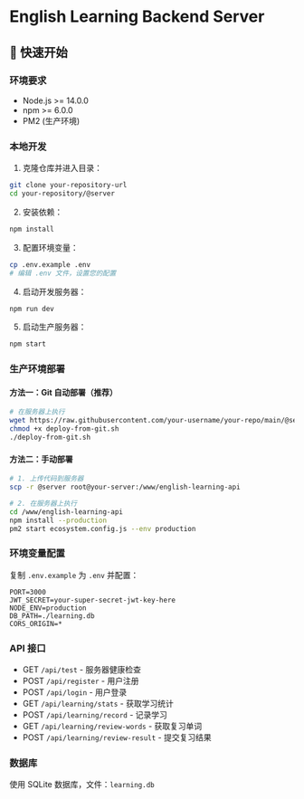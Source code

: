 # English Learning Backend Server

## 🚀 快速开始

### 环境要求
- Node.js >= 14.0.0
- npm >= 6.0.0
- PM2 (生产环境)

### 本地开发

1. 克隆仓库并进入目录：
```bash
git clone your-repository-url
cd your-repository/@server
```

2. 安装依赖：
```bash
npm install
```

3. 配置环境变量：
```bash
cp .env.example .env
# 编辑 .env 文件，设置您的配置
```

4. 启动开发服务器：
```bash
npm run dev
```

5. 启动生产服务器：
```bash
npm start
```

### 生产环境部署

#### 方法一：Git 自动部署（推荐）

```bash
# 在服务器上执行
wget https://raw.githubusercontent.com/your-username/your-repo/main/@server/deploy-from-git.sh
chmod +x deploy-from-git.sh
./deploy-from-git.sh
```

#### 方法二：手动部署

```bash
# 1. 上传代码到服务器
scp -r @server root@your-server:/www/english-learning-api

# 2. 在服务器上执行
cd /www/english-learning-api
npm install --production
pm2 start ecosystem.config.js --env production
```

### 环境变量配置

复制 `.env.example` 为 `.env` 并配置：
```
PORT=3000
JWT_SECRET=your-super-secret-jwt-key-here
NODE_ENV=production
DB_PATH=./learning.db
CORS_ORIGIN=*
```

### API 接口

- GET `/api/test` - 服务器健康检查
- POST `/api/register` - 用户注册
- POST `/api/login` - 用户登录
- GET `/api/learning/stats` - 获取学习统计
- POST `/api/learning/record` - 记录学习
- GET `/api/learning/review-words` - 获取复习单词
- POST `/api/learning/review-result` - 提交复习结果

### 数据库

使用 SQLite 数据库，文件：`learning.db`
